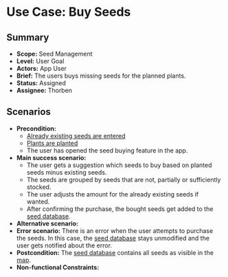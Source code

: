 # Use Case: Buy Seeds

## Summary

- **Scope:** Seed Management
- **Level:** User Goal
- **Actors:** App User
- **Brief:** The users buys missing seeds for the planned plants.
- **Status:** Assigned
- **Assignee:** Thorben

## Scenarios

- **Precondition:**
  - [Already existing seeds are entered](../current/entry_list_seeds.md)
  - [Plants are planted](../current/plants_layer.md)
  - The user has opened the seed buying feature in the app.
- **Main success scenario:**
  - The user gets a suggestion which seeds to buy based on planted seeds minus existing seeds.
  - The seeds are grouped by seeds that are not, partially or sufficiently stocked.
  - The user adjusts the amount for the already existing seeds if wanted.
  - After confirming the purchase, the bought seeds get added to the [seed database](../current/entry_list_seeds.md).
- **Alternative scenario:**
- **Error scenario:**
  There is an error when the user attempts to purchase the seeds.
  In this case, the [seed database](../current/entry_list_seeds.md) stays unmodified and the user gets notified about the error.
- **Postcondition:**
  The [seed database](../current/entry_list_seeds.md) contains all seeds as visible in the [map](../current/plants_layer.md).
- **Non-functional Constraints:**
